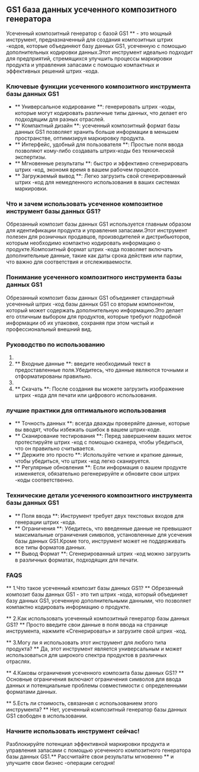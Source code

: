 ## GS1 база данных усеченного композитного генератора

Усеченный композитный генератор с базой GS1 ** - это мощный инструмент, предназначенный для создания композитных штрих -кодов, которые объединяют базу данных GS1, усеченную с помощью дополнительных кодировки данных.Этот инструмент идеально подходит для предприятий, стремящихся улучшить процессы маркировки продукта и управления запасами с помощью компактных и эффективных решений штрих -кода.

### Ключевые функции усеченного композитного инструмента базы данных GS1

- ** Универсальное кодирование **: генерировать штрих -коды, которые могут кодировать различные типы данных, что делает его подходящим для разных отраслей.
- ** Компактный дизайн **: усеченный композитный формат базы данных GS1 позволяет хранить больше информации в меньшем пространстве, оптимизируя маркировку продукта.
- ** Интерфейс, удобный для пользователя **: Простые поля ввода позволяют кому-либо создавать штрих-коды без технической экспертизы.
- ** Мгновенные результаты **: быстро и эффективно сгенерировать штрих -код, экономя время в вашем рабочем процессе.
- ** Загружаемый вывод **: Легко загрузить свой сгенерированный штрих -код для немедленного использования в ваших системах маркировки.

### Что и зачем использовать усеченное композитное инструмент базы данных GS1?

Обрезанный композит базы данных GS1 используется главным образом для идентификации продукта и управления запасами.Этот инструмент полезен для розничных продавцов, производителей и дистрибьюторов, которым необходимо компактно кодировать информацию о продукте.Композитный формат штрих -кода позволяет включать дополнительные данные, такие как даты срока действия или партии, что важно для соответствия и отслеживаемости.

### Понимание усеченного композитного инструмента базы данных GS1

Обрезанный композит базы данных GS1 объединяет стандартный усеченный штрих -код базы данных GS1 со вторым компонентом, который может содержать дополнительную информацию.Это делает его отличным выбором для продуктов, которые требуют подробной информации об их упаковке, сохраняя при этом чистый и профессиональный внешний вид.

### Руководство по использованию

1.
2. ** Входные данные **: введите необходимый текст в предоставленные поля.Убедитесь, что данные являются точными и отформатированы правильно.
3.
4. ** Скачать **: После создания вы можете загрузить изображение штрих -кода для печати или цифрового использования.

### лучшие практики для оптимального использования

- ** Точность данных **: всегда дважды проверяйте данные, которые вы вводят, чтобы избежать ошибок в вашем штрих-коде.
- ** Сканирование тестирования **: Перед завершением ваших меток протестируйте штрих -код с помощью сканера, чтобы убедиться, что он правильно считывается.
- ** Держите это просто **: Используйте четкие и краткие данные, чтобы убедиться, что штрих -код легко сканируется.
- ** Регулярные обновления **: Если информация о вашем продукте изменяется, обязательно регенерируйте и обновите свои штрих -коды соответственно.

### Технические детали усеченного композитного инструмента базы данных GS1

- ** Поля ввода **: Инструмент требует двух текстовых входов для генерации штрих -кода.
- ** Ограничения **: Убедитесь, что введенные данные не превышают максимальные ограничения символов, установленные для усечения базы данных GS1.Кроме того, инструмент может не поддерживать все типы форматов данных.
- ** Вывод Формат **: Сгенерированный штрих -код можно загрузить в различных форматах, подходящих для печати.

### FAQS

** 1.Что такое усеченный композит базы данных GS1? **
Обрезанный композит базы данных GS1 - это тип штрих -кода, который объединяет базу данных GS1, усеченную дополнительными данными, что позволяет компактно кодировать информацию о продукте.

** 2.Как использовать усеченный композитный генератор базы данных GS1? **
Просто введите свои данные в поля ввода на странице инструмента, нажмите «Сгенерировать» и загрузите свой штрих -код.

** 3.Могу ли я использовать этот инструмент для любого типа продукта? **
Да, этот инструмент является универсальным и может использоваться для широкого спектра продуктов в различных отраслях.

** 4.Каковы ограничения усеченного композита базы данных GS1? **
Основные ограничения включают ограничения символов для ввода данных и потенциальные проблемы совместимости с определенными форматами данных.

** 5.Есть ли стоимость, связанная с использованием этого инструмента? **
Нет, усеченный композитный генератор базы данных GS1 свободен в использовании.

### Начните использовать инструмент сейчас!

Разблокируйте потенциал эффективной маркировки продукта и управления запасами с помощью усеченного композитного генератора базы данных GS1.** Рассчитайте свои результаты мгновенно ** и улучшите свои бизнес -операции сегодня!
